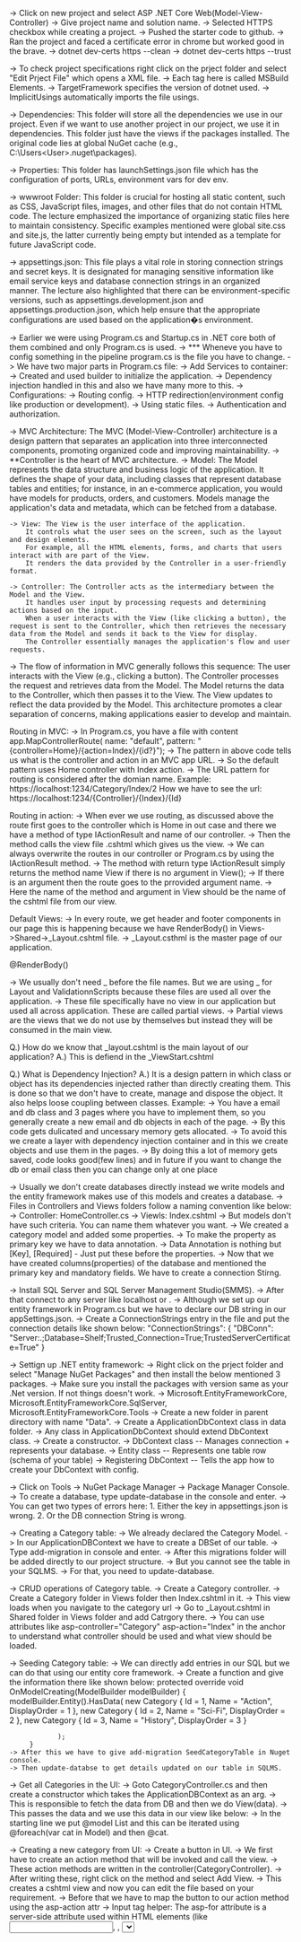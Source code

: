 -> Click on new project and select ASP .NET Core Web(Model-View-Controller)
-> Give project name and solution name.
-> Selected HTTPS checkbox while creating a project.
-> Pushed the starter code to github.
-> Ran the project and faced a certificate error in chrome but worked good in the brave.
	-> dotnet dev-certs https --clean
	-> dotnet dev-certs https --trust

-> To check project specifications right click on the prject folder and select "Edit Prject File" which opens a XML file.
	-> Each tag here is called MSBuild Elements.
	-> TargetFramework specifies the version of dotnet used.
	-> ImplicitUsings automatically imports the file usings.

-> Dependencies: This folder will store all the dependencies we use in our project.
Even if we want to use another project in our project, we use it in dependencies. This folder just have the views if the packages installed.
The original code lies at global NuGet cache (e.g., C:\Users\<User>\.nuget\packages).

-> Properties: This folder has launchSettings.json file which has the configuration of ports, URLs, environment vars for dev env.

-> wwwroot Folder: This folder is crucial for hosting all static content, such as CSS, JavaScript files, images, and other files that do not contain HTML code. The lecture emphasized the importance of organizing static files here to maintain consistency. Specific examples mentioned were global site.css and site.js, the latter currently being empty but intended as a template for future JavaScript code.

-> appsettings.json: This file plays a vital role in storing connection strings and secret keys. It is designated for managing sensitive information like email service keys and database connection strings in an organized manner. The lecture also highlighted that there can be environment-specific versions, such as appsettings.development.json and appsettings.production.json, which help ensure that the appropriate configurations are used based on the application�s environment.

-> Earlier we were using Program.cs and Startup.cs in .NET core both of them combined and only Program.cs is used.
-> *** Wheneve you have to config something in the pipeline program.cs is the file you have to change.
-> We have two major parts in Program.cs file:
	-> Add Services to container:
		-> Created and used builder to initialize the application.
		-> Dependency injection handled in this and also we have many more to this.
	-> Configurations:
		-> Routing config.
		-> HTTP redirection(environment config like production or development).
		-> Using static files.
		-> Authentication and authorization.


-> MVC Architecture: The MVC (Model-View-Controller) architecture is a design pattern that separates an application into three interconnected components, promoting organized code and improving maintainability. 
-> **Controller is the heart of MVC architecture.
	-> Model: The Model represents the data structure and business logic of the application. 
		It defines the shape of your data, including classes that represent database tables and entities; 
		for instance, in an e-commerce application, you would have models for products, orders, and customers. 
		Models manage the application's data and metadata, which can be fetched from a database.

	-> View: The View is the user interface of the application. 
		It controls what the user sees on the screen, such as the layout and design elements. 
		For example, all the HTML elements, forms, and charts that users interact with are part of the View.
		It renders the data provided by the Controller in a user-friendly format.

	-> Controller: The Controller acts as the intermediary between the Model and the View. 
		It handles user input by processing requests and determining actions based on the input. 
		When a user interacts with the View (like clicking a button), the request is sent to the Controller, which then retrieves the necessary data from the Model and sends it back to the View for display.
		The Controller essentially manages the application's flow and user requests.

-> The flow of information in MVC generally follows this sequence:
	The user interacts with the View (e.g., clicking a button).
	The Controller processes the request and retrieves data from the Model.
	The Model returns the data to the Controller, which then passes it to the View.
	The View updates to reflect the data provided by the Model.
	This architecture promotes a clear separation of concerns, making applications easier to develop and maintain.

Routing in MVC:
	-> In Program.cs, you have a file with content
	app.MapControllerRoute(
    name: "default",
    pattern: "{controller=Home}/{action=Index}/{id?}");
	-> The pattern in above code tells us what is the controller and action in an MVC app URL.
	-> So the default pattern uses Home controller with Index action.
	-> The URL pattern for routing is considered after the domian name.
	Example: https://localhost:1234/Category/Index/2
	How we have to see the url: https://localhost:1234/{Controller}/{Index}/{Id}

Routing in action:
	-> When ever we use routing, as discussed above the route first goes to the controller which is Home in out case and there we have a method of type IActionResult
		and name of our controller.
	-> Then the method calls the view file .cshtml which gives us the view.
	-> We can always overwrite the routes in our controller or Program.cs by using the IActionResult method.
	-> The method with return type IActionResult simply returns the method name View if there is no argument in View();
	-> If there is an argument then the route goes to the prrovided argument name.
	-> Here the name of the method and argument in View should be the name of the cshtml file from our view.

Default Views:
	-> In every route, we get header and footer components in our page this is happening because we have RenderBody() in Views->Shared->_Layout.cshtml file.
	-> _Layout.csthml is the master page of our application.
		<div class="container">
			<main role="main" class="pb-3">
				@RenderBody()
			</main>
		</div>

-> We usually don't need _ before the file names. But we are using _ for Layout and ValidationnScripts because these files are used
all over the application.
-> These file specifically have no view in our application but used all across application. These are called partial views.
-> Partial views are the views that we do not use by themselves but instead they will be consumed in the main view.

Q.) How do we know that _layout.cshtml is the main layout of our application?
A.) This is defiend in the _ViewStart.cshtml

Q.) What is Dependency Injection?
A.) It is a design pattern in which class or object has its dependencies injected rather than directly creating them.
This is done so that we don't have to create, manage and dispose the object. It also helps loose coupling between classes.
Example:
	-> You have a email and db class and 3 pages where you have to implement them, so you generally create a new email and db objects in each of the page.
	-> By this code gets dulicated and uncessary memory gets allocated.
	-> To avoid this we create a layer with dependency injection container and in this we create objects and use them in the pages.
	-> By doing this a lot of memory gets saved, code looks good(few lines) and in future if you want to change the db or email class then you can change only at one place
	
-> Usually we don't create databases directly instead we write models and the entity framework makes use of this models and creates a database.
-> Files in Controllers and Views folders follow a naming convention like below:
	-> Controller: HomeController.cs
	-> Viewls: Index.cshtml
-> But models don't have such criteria. You can name them whatever you want.
-> We created a category model and added some properties.
-> To make the property as primary key we have to data annotation.
-> Data Annotation is nothing but [Key], [Required] - Just put these before the properties.
-> Now that we have created columns(properties) of the database and mentioned the primary key and mandatory fields. We have to create a connection Stirng.

-> Install SQL Server and SQL Server Management Studio(SMMS).
-> After that connect to any server like localhost or . 
-> Although we set up our entity framework in Program.cs but we have to declare our DB string in our appSettings.json.
-> Create a ConnectionStrings entry in the file and put the connection details like shown below:
	"ConnectionStrings": {
		"DBConn": "Server:.;Database=Shelf;Trusted_Connection=True;TrustedServerCertificate=True"
	  }

-> Settign up .NET entity framework: 
	-> Right click on the prject folder and select "Manage NuGet Packages" and then install the below mentioned 3 packages.
	-> Make sure you install the packages with version same as your .Net version. If not things doesn't work.
	-> Microsoft.EntityFrameworkCore, Microsoft.EntityFrameworkCore.SqlServer, Microsoft.EntityFrameworkCore.Tools
	-> Create a new folder in parent directory with name "Data".
	-> Create a ApplicationDbContext class in data folder.
	-> Any class in ApplicationDbContext should extend DbContext class.
	-> Create a constructor.
	-> DbContext class -- Manages connection + represents your database.
	-> Entity class	-- Represents one table row (schema of your table)
	-> Registering DbContext -- Tells the app how to create your DbContext with config.

-> Click on Tools -> NuGet Package Manager -> Package Manager Console.
-> To create a database, type update-database in the console and enter.
	-> You can get two types of errors here:
		1. Either the key in appsettings.json is wrong.
		2. Or the DB connection String is wrong.

-> Creating a Category table:
	-> We already declared the Category Model.
	-> In our ApplicationDBContext we have to create a DBSet of our table.
	-> Type add-migration <Any name> in console  and enter.
	-> After this migrations folder will be added directly to our project structure.
	-> But you cannot see the table in your SQLMS.
	-> For that, you need to update-database.

-> CRUD operations of Category table.
	-> Create a Category controller.
	-> Create a Category folder in Views folder then Index.cshtml in it.
	-> This view loads when you navigate to the category url
	-> Go to _Layout.cshtml in Shared folder in Views folder and add Catrgory there.
	-> You can use attributes like asp-controller="Category" asp-action="Index" in the anchor to 
		understand what controller should be used and what view should be loaded.

-> Seeding Category table:
	-> We can directly add entries in our SQL but we can do that using our entity core framework.
	-> Create a function and give the information there like shown below:
		 protected override void OnModelCreating(ModelBuilder modelBuilder)
         {
            modelBuilder.Entity<Category>().HasData(
                new Category { Id = 1, Name = "Action", DisplayOrder = 1 },
                new Category { Id = 2, Name = "Sci-Fi", DisplayOrder = 2 },
                new Category { Id = 3, Name = "History", DisplayOrder = 3 }

                );
		 }
	-> After this we have to give add-migration SeedCategoryTable in Nuget console.
	-> Then update-databse to get details updated on our table in SQLMS.

-> Get all Categories in the UI:
	-> Goto CategoryController.cs and then create a constructor which takes the ApplicationDBContext as an arg.
	-> This is responsible to fetch the data from DB and then we do View(data).
	-> This passes the data and we use this data in our view like below:
	-> In the starting line we put @model List<Category> and this can be iterated using @foreach(var cat in Model)
		and then @cat.<your data>

-> Creating a new category from UI:
	-> Create a button in UI.
	-> We first have to create an action method that will be invoked and call the view.
	-> These action methods are written in the controller(CategoryController).
	-> After writing these, right click on the method and select Add View.
	-> This creates a cshtml view and now you can edit the file based on your requirement.
	-> Before that we have to map the button to our action method using the asp-action attr
-> Input tag helper: The asp-for attribute is a server-side attribute used within HTML elements (like <input>, <label>, <select>, <textarea>) in Razor views in ASP.NET Core.
	Its primary function is to bind an HTML element to a specific property of a model passed to the view.

-> We can use DisplayName Annotation in our Category.cs model to display the required name for the field.

-> To save our data in the DB, we used post form. For that, now we have to goto out category controller and we have create a action method which takes the Category obj as arg and add the obj to the DB and save the changes to db.
	-> _db.Add(obj); _db.SaveChanges()

Server Side Validations:
-> Server-side validation always runs regardless of client-side validation and is essential for security.
-> Model validation happens automatically when a controller action receives a model parameter decorated with validation attributes.
-> You check validation state in the controller using:
	if (!ModelState.IsValid) � means validation failed.
-> Use ModelState.AddModelError to add custom validation errors manually in controller or service logic.
-> ModelState.AddModelError("PropertyName", "Error message") � property-specific error.
-> ModelState.AddModelError(string.Empty, "Error message") � model-level (general) error.
-> After validation fails, return the model and errors back to the view so errors can be displayed.

Server-side validation handles:
-> Complex rules that client-side can�t enforce (e.g., checking database uniqueness).
-> Protects against malicious or disabled client-side validation.
-> Validation attributes like [Required], [Range], etc., run on server during model binding.
-> You can implement custom validation attributes by inheriting from ValidationAttribute and overriding IsValid method.
-> Use TryValidateModel(model) if you want to validate a model manually inside controller or service.
-> To get all errors in code, you can iterate over ModelState.Values and their .Errors collection.


	=============== FLOW =============

1. Create a database model
Create a C# class (e.g., Category.cs) in the Models folder with the required fields:
	public class Category
	{
		public int Id { get; set; }
		public string Name { get; set; }
	}

2. Create a Data folder and ApplicationDbContext
In Data/ApplicationDbContext.cs:
	using Microsoft.EntityFrameworkCore;
	using YourNamespace.Models;

	public class ApplicationDbContext : DbContext
	{
		public ApplicationDbContext(DbContextOptions<ApplicationDbContext> options) : base(options) {}
		public DbSet<Category> Categories { get; set; }
	}

3. Register the DbContext in Program.cs
	builder.Services.AddDbContext<ApplicationDbContext>(options =>
		options.UseSqlServer(builder.Configuration.GetConnectionString("DefaultConnection")));

4. Add a migration
	Add-Migration InitialCreate
This generates the SQL structure for your database based on the model and context.

5. Update the database
	Update-Database
This actually creates the tables in your database.

6. Create CategoryController
Inject the context into the constructor:
	public class CategoryController : Controller
	{
		private readonly ApplicationDbContext _db;
		public CategoryController(ApplicationDbContext db)
		{
			_db = db;
		}
		public IActionResult Index()
		{
			var categories = _db.Categories.ToList();
			return View(categories);
		}
	}
7. Create the View
Create a Views/Category/Index.cshtml view to display the categories.


Client-Side Validation:
-> asp-validation-summary displays validation errors summary in one place.
-> "All" shows all errors (property-level + model-level).
-> "ModelOnly" shows only model-level errors.
-> "None" disables summary display (use field-level errors only).
-> asp-validation-for displays error message for a specific property next to its input field.

Common validation attributes and usage:
-> [Required(ErrorMessage = "Error message")] � field must not be empty.
-> [Range(1, 100, ErrorMessage = "Error message")] � value must be between 1 and 100.
-> [StringLength(50, MinimumLength = 5, ErrorMessage = "Error message")] � string length between min and max.
-> [EmailAddress(ErrorMessage = "Error message")] � validates email format.
-> [RegularExpression("regex", ErrorMessage = "Error message")] � custom pattern validation.
-> [Compare("OtherProperty", ErrorMessage = "Error message")] � compare values of two properties.

Client-side validation requires these scripts:
-> jquery.min.js
-> jquery.validate.min.js
-> jquery.validate.unobtrusive.min.js
-> Model-level errors can be added in controller using:
-> ModelState.AddModelError(string.Empty, "Error message")

These errors are not tied to any specific property.

Tips:
-> Use asp-validation-summary="All" for quick display of all errors.
-> Use asp-validation-for to show error messages near input fields.
-> Include client validation scripts for instant feedback.
-> Validation messages come from the ErrorMessage property of validation attributes.
-> [Required] fails validation if input is empty.
-> [Range] works only on numeric properties.

-> Finding differences between client side and server side validations.
	-> In client side validation, the validations happen even without loading the page.
	-> That means the network call doesn't happen where as in server side validation the call happens and we get the appropriate erroe as a response

-> Edit a category.
	-> When ever we open category page, we are getting the data from category table, 
	but to edit the data we need to fetch the data and again post the data after the change.
	-> So we have to create a [httpPost] for the Category data in controller.
	-> We should also create an edit method so that we can get the specific Id selected by the user.
	-> There are multiple ways to do this:
		-> Category? categoryFromDb = _db.Categories.Find(id);
			-> Find: 
				-> Available on List<T> only.
				-> Returns the first matching element or default if no match found.
				-> Stops after finding the first match.
			Example:
				var result = myList.Find(x => x.Id == 5);
		-> Category? categoryFromDb1 = _db.Categories.FirstOrDefault(u => u.Id == id);
			-> FirstOrDefault
				-> LINQ extension method � works on any IEnumerable<T>.
				-> Returns the first matching element or default if no match found.
				-> Similar to First() but avoids exception on no match.
			Example:
				var result = myList.FirstOrDefault(x => x.Id == 5)
		-> Category? categoryFromDb2 = _db.Categories.Where(u => u.Id == id).FirstOrDefault();
			-> Where
				-> LINQ extension method � works on any IEnumerable<T>.
				-> Returns all matching elements as an IEnumerable<T>.
				-> Use .ToList() or .ToArray() to execute and store results.
			Example:
				var results = myList.Where(x => x.Id > 5).ToList();

-> To create toast notification we have to make use of TempData in our controller.
-> The message on tempdata holds until the next render. That means if you refresh the page. the data goes way.


===================== Razor pages ====================
-> Razor pages are often recommended for new, simpler, page-driven applications or when migrating from traditional web forms, due to their ease of use and rapid development capabilities.
-> This is easy to implement and can be used for smaller pages.
-> We don't have traditional Model, View and Controller folders here. We just have the Pages folder.
-> The routing follows the file system structure of the /Pages folder.
-> Each file in pages folder is tied to its respective .cshtml file. For example, We have Index.cshtml file tied to Index.cshtml.cs file.
-> Create models folder:
		-> This is important because we have to create table for our database.
-> Create data folder to create and store Entity Freamework DBContext class. 
-> More of this info can be found in readme file of razor pages project in github.
============ Completed razor pages ==========

N-tier architecture
-> To implement this right click on the solution and select Add -> new project and select class library.
-> Similarly create DataAcess project for DB operations and Models project for all Model code.
-> Utility project for all the common code.
-> Shelfspace project will now left with Controllers and Views.
-> If your migrations are corrupt and everything needs to reset then we can delete the migraations folder.
-> Go to the package manager console and then type add-migration <name>
-> Make sure you're in the correct project folder.
-> Then update-databse

Repository pattern
-> We use this pattern to reduce the tight coupling between the DataAccess layer and database.
-> So if in future we move to other database our DB functions peroperly without any issues.
-> Create a folder named Repository which has another folder called as IRepository-> IRepository.cs(Interface).
-> IRepository is an interface of type T. Where T is class
-> We extend class T because we can use it with Category, Product and other controllers/classes.
-> So, this interface has methods to perform all the CRUD ops.

-> Implement a repository interface within a software development setting. 
-> The focus is on creating a public class that implements the IRepository interface and emphasizes the use of generics, allowing the class to work with different entity types.
-> DbContext Setup: A private read-only application dbContext is configured for dependency injection.
-> Generic Types: The use of generic types allows for direct access to the dbSet, facilitating operations like adding entities to the database.
-> Method Implementations: The lecture covers crucial methods like Get, GetAll, and Remove:
-> Get: Demonstrates using a Where condition to filter results and retrieving a single entity with FirstOrDefault.
-> GetAll: Returns all records from the dbSet as a list.
-> Remove: Introduces the Remove and RemoveRange methods to delete single and multiple entities.
-> This shows the significance of clean code practices and effective generics usage in repository design, leading to a robust implementation of the repository interface.

-> Introduction of ICategoryRepository: The need for this new interface is highlighted, as it extends the existing IRepository interface to handle operations specific to the category model.
-> Inheritance of Base Functionality: Implementing ICategoryRepository allows it to inherit fundamental methods from IRepository, ensuring consistency in data manipulation.
-> Core Methods: The lecture covers essential methods like update and save, which are necessary for modifying and persisting category data effectively.
-> Final Structure: The structure of the ICategoryRepository interface is outlined, emphasizing its role in combining inherited methods from IRepository with category-specific functionalities.
-> Public Class Creation: The need for a public class that implements the ICategoryRepository interface is established, leveraging functionality from a generic repository to minimize code redundancy.
-> Key Methods: The class will include essential methods such as add, get, get all, remove, and remove range, which are predefined in the generic repository.
-> Dependency Injection: An issue regarding the required parameter 'DB' for the category repository is addressed. The instructor emphasizes the significance of dependency injection in enabling automatic provision of the application DB context upon object creation.
-> Constructor Addition: To facilitate passing the application DB context, the instructor suggests incorporating a constructor into the category repository class.
-> Saving and Updating: The lecture concludes with an overview of methods for saving and updating categories, highlighting the use of the underscore db object to handle changes effectively.

-> We have to use our CategoryRepository instead of ApplicationDbContext in our controller.
-> When we do that we have to check whether all our implementations are correct or not and then
change the methods according to out Interface(ICategoryRepository).
-> As we are using our ICategoryRepository through dependency injection we have to register that in our container which is in Program.cs
-> For now we use scoped lifetime for this service.

-> To change the Database, just go to the appsettings.json and update the connection string then in console
type update-database. By this, your new DB gets seeded with the default data as we have migrations folder.

-> Unit of Work is like a “manager” for your repositories — it coordinates them and ensures all changes are saved in one go. It centralizes database commits and keeps your code cleaner, safer, and easier to maintain.
Unit of Work Pattern – Documentation & Explanation
📌 Concept:

Unit of Work is a design pattern that acts as a single point of coordination for database operations performed through multiple repositories.

It helps to group multiple changes together into one transaction — meaning all operations either succeed together or fail together.

Think of it as a "manager" that keeps track of everything you want to do with the database and then saves all changes at once.

✅ Why We Use It:

To avoid calling SaveChanges() multiple times in different places.

To ensure data consistency by committing all changes in one transaction.

To reduce duplication and make code more organized by providing a single place to manage repository instances and database saves.

🛠️ Steps to Implement Unit of Work

Create an Interface – Define the contract for the Unit of Work.

Add Repository Properties – Expose repositories (like ICategoryRepository) through this interface.

Implement the Interface in a Class – Instantiate the repositories and provide a Save() method that commits all changes.

Use It in Controllers/Services – Access repositories and call Save() only once at the end.

📁 1. Define the Interface
public interface IUnitOfWork
{
    // Expose all repository interfaces here
    ICategoryRepository Category { get; }

    // Commits all changes made through the repositories
    void Save();
}


✅ Explanation:

ICategoryRepository Category { get; } → Property that exposes the Category repository.

void Save(); → Method that will be responsible for committing all changes to the database.

📁 2. Implement the Unit of Work Class
public class UnitOfWork : IUnitOfWork
{
    private readonly ApplicationDBContext _db;
    public ICategoryRepository Category { get; private set; }
    public UnitOfWork(ApplicationDBContext db)
    {
        _db = db;
        Category = new CategoryRepository(_db);
    }
    public void Save()
    {
        _db.SaveChanges();
    }
}
Explanation of Each Part:
	-> private readonly ApplicationDBContext _db;
		A single DbContext instance shared by all repositories so they participate in the same transaction.
	-> public ICategoryRepository Category { get; private set; }
		Provides access to the Category repository. Other repositories (like IProductRepository, IOrderRepository, etc.) would be added similarly.
	-> public UnitOfWork(ApplicationDBContext db)
		Injects the database context and initializes repositories with it.
	-> public void Save()
		Commits all changes made through any repository in this unit of work. Under the hood, this just calls _db.SaveChanges() once.

 Example Usage in a Controller
public class CategoryController : Controller
{
    private readonly IUnitOfWork _unitOfWork;
    {
        _unitOfWork = unitOfWork;
    }
    public IActionResult Create(Category category)
    {
        _unitOfWork.Category.Add(category);
        _unitOfWork.Save();
        return RedirectToAction("Index");
    }
}
 Explanation:
	-> _unitOfWork.Category.Add(category) → Adds a category through the repository.
	-> _unitOfWork.Save() → Saves all changes to the database in one transaction.